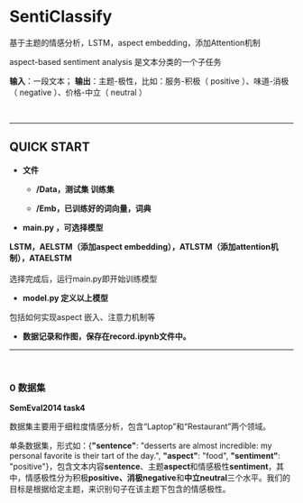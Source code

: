 # SentiClassify
基于主题的情感分析，LSTM，aspect embedding，添加Attention机制

aspect-based sentiment
analysis 是文本分类的一个子任务

**输入**：一段文本； **输出**：主题-极性，比如：服务-积极（ positive
）、味道-消极（ negative ）、价格-中立（ neutral ）

<br />

---


## **QUICK START**

-   **文件**

    -   **/Data，测试集 训练集**

    -   **/Emb，已训练好的词向量，词典**

-   **main.py ，可选择模型** 

**LSTM，AELSTM（添加aspect embedding），ATLSTM（添加attention机制），ATAELSTM**  
</br>
选择完成后，运行main.py即开始训练模型



-   **model.py 定义以上模型**

 包括如何实现aspect 嵌入、注意力机制等 



-   **数据记录和作图，保存在record.ipynb文件中。**

---


<br />


### **0 数据集**

**SemEval2014 task4**

数据集主要用于细粒度情感分析，包含“Laptop”和“Restaurant”两个领域。

单条数据集，形式如：{**"sentence"**: "desserts are almost incredible: my
personal favorite is their tart of the day.", **"aspect"**: "food",
**"sentiment"**:
"positive"}，包含文本内容**sentence**、主题**aspect**和情感极性**sentiment**，其中，情感极性分为积极**positive、消极negative**和**中立neutral**三个水平。我们的目标是根据给定主题，来识别句子在该主题下包含的情感极性。

